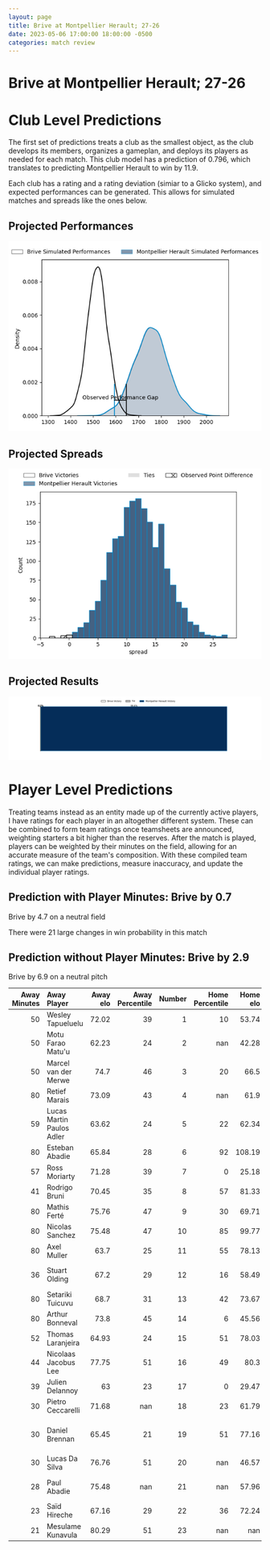 ```yaml
---  
layout: page  
title: Brive at Montpellier Herault; 27-26  
date: 2023-05-06 17:00:00 18:00:00 -0500  
categories: match review  
---
```

# Brive at Montpellier Herault; 27-26

# Club Level Predictions


The first set of predictions treats a club as the smallest object, as the club develops its members, organizes a gameplan, and deploys its players as needed for each match. This club model has a prediction of 0.796, which translates to predicting Montpellier Herault to win by 11.9.

Each club has a rating and a rating deviation (simiar to a Glicko system), and expected performances can be generated. This allows for simulated matches and spreads like the ones below.
## Projected Performances


![Projected Performances](plots/performances_2023-05-06-MontpellierHerault-Brive.png)
## Projected Spreads


![Projected Spreads](plots/spreads_2023-05-06-MontpellierHerault-Brive.png)
## Projected Results


![Projected Results](plots/resultbar_2023-05-06-MontpellierHerault-Brive.png)
# Player Level Predictions


Treating teams instead as an entity made up of the currently active players, I have ratings for each player in an altogether different system. These can be combined to form team ratings once teamsheets are announced, weighting starters a bit higher than the reserves. After the match is played, players can be weighted by their minutes on the field, allowing for an accurate measure of the team's composition. With these compiled team ratings, we can make predictions, measure inaccuracy, and update the individual player ratings.
## Prediction with Player Minutes: Brive by 0.7


Brive by 4.7 on a neutral field

There were 21 large changes in win probability in this match
## Prediction without Player Minutes: Brive by 2.9


Brive by 6.9 on a neutral pitch



|   Away Minutes | Away Player               |   Away elo |   Away Percentile |   Number |   Home Percentile |   Home elo | Home Player                         |   Home Minutes |
|---------------:|:--------------------------|-----------:|------------------:|---------:|------------------:|-----------:|:------------------------------------|---------------:|
|             50 | Wesley Tapueluelu         |      72.02 |                39 |        1 |                10 |      53.74 | Enzo Forletta                       |             51 |
|             50 | Motu Farao Matu'u         |      62.23 |                24 |        2 |               nan |      42.28 | Curtis Langdon                      |             47 |
|             50 | Marcel van der Merwe      |      74.7  |                46 |        3 |                20 |      66.5  | Titi Lamositele                     |             45 |
|             80 | Retief Marais             |      73.09 |                43 |        4 |               nan |      61.9  | Florian Verhaeghe                   |             50 |
|             59 | Lucas Martin Paulos Adler |      63.62 |                24 |        5 |                22 |      62.34 | Bastien Chalureau                   |             62 |
|             80 | Esteban Abadie            |      65.84 |                28 |        6 |                92 |     108.19 | Lenni Nouchi                        |             80 |
|             57 | Ross Moriarty             |      71.28 |                39 |        7 |                 0 |      25.18 | Alexandre Bécognée                  |             80 |
|             41 | Rodrigo Bruni             |      70.45 |                35 |        8 |                57 |      81.33 | Zach Mercer                         |             80 |
|             80 | Mathis Ferté              |      75.76 |                47 |        9 |                30 |      69.71 | Léo Coly                            |             39 |
|             80 | Nicolas Sanchez           |      75.48 |                47 |       10 |                85 |      99.77 | Paolo Garbisi                       |             80 |
|             80 | Axel Muller               |      63.7  |                25 |       11 |                55 |      78.13 | George Bridge                       |             80 |
|             36 | Stuart Olding             |      67.2  |                29 |       12 |                16 |      58.49 | Jan Lodewyk Serfontein              |             50 |
|             80 | Setariki Tuicuvu          |      68.7  |                31 |       13 |                42 |      73.67 | Thomas Darmon                       |             80 |
|             80 | Arthur Bonneval           |      73.8  |                45 |       14 |                 6 |      45.56 | Julien Tisseron                     |             80 |
|             52 | Thomas Laranjeira         |      64.93 |                24 |       15 |                51 |      78.03 | Anthony Bouthier                    |             80 |
|             44 | Nicolaas Jacobus Lee      |      77.75 |                51 |       16 |                49 |      80.3  | Gela Aprasidze                      |             41 |
|             39 | Julien Delannoy           |      63    |                23 |       17 |                 0 |      29.47 | Mohamed Haouas                      |             35 |
|             30 | Pietro Ceccarelli         |      71.68 |               nan |       18 |                23 |      61.79 | Vincent Giudicelli                  |             33 |
|             30 | Daniel Brennan            |      65.45 |                21 |       19 |                51 |      77.16 | Nicolaas Jacobus Janse van Rensburg |             30 |
|             30 | Lucas Da Silva            |      76.76 |                51 |       20 |               nan |      46.57 | Pierre Lucas                        |             30 |
|             28 | Paul Abadie               |      75.48 |               nan |       21 |               nan |      57.96 | Simon-Pierre Chauvac                |             29 |
|             23 | Saïd Hireche              |      67.16 |                29 |       22 |                36 |      72.24 | Tyler Evan Duguid                   |             18 |
|             21 | Mesulame Kunavula         |      80.29 |                51 |       23 |               nan |     nan    | nan                                 |            nan |

